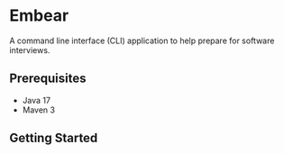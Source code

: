 
# Embear

A command line interface (CLI) application to help prepare for software interviews.

## Prerequisites

- Java 17
- Maven 3

## Getting Started
